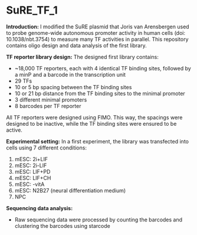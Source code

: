 # SuRE_TF_1

**Introduction:**
I modified the SuRE plasmid that Joris van Arensbergen used to probe genome-wide autonomous promoter activity in human cells (doi: 10.1038/nbt.3754) to measure many TF activities in parallel. This repository contains oligo design and data analysis of the first library.

**TF reporter library design:**
The designed first library contains:
- ~18,000 TF reporters, each with 4 identical TF binding sites, followed by a minP and a barcode in the transcription unit
- 29 TFs
- 10 or 5 bp spacing between the TF binding sites
- 10 or 21 bp distance from the TF binding sites to the minimal promoter
- 3 different minimal promoters
- 8 barcodes per TF reporter

All TF reporters were designed using FIMO. This way, the spacings were designed to be inactive, while the TF binding sites were ensured to be active.

**Experimental setting:**
In a first experiment, the library was transfected into cells using 7 different conditions:
1. mESC: 2i+LIF
2. mESC: 2i-LIF
3. mESC: LIF+PD
4. mESC: LIF+CH
5. mESC: -vitA
6. mESC: N2B27 (neural differentiation medium)
7. NPC

**Sequencing data analysis:**
- Raw sequencing data were processed by counting the barcodes and clustering the barcodes using starcode